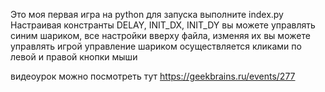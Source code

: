 Это моя первая игра на python
для запуска выполните index.py 
Настраивая констранты DELAY, INIT_DX, INIT_DY
вы можете управлять синим шариком,
все настройки вверху файла, изменяя их вы можете управлять игрой
управление шариком осуществляется кликами по левой и правой кнопки
мыши

видеоурок можно посмотреть тут
https://geekbrains.ru/events/277